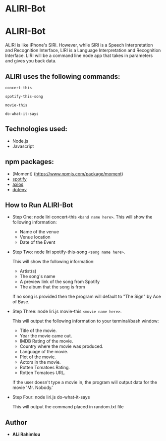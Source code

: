 # ALIRI-Bot

# ALIRI-Bot
ALIRI is like iPhone's SIRI. However, while SIRI is a Speech Interpretation and Recognition Interface, LIRI is a Language Interpretation and Recognition Interface. LIRI will be a command line node app that takes in parameters and gives you back data.

## ALIRI uses the following commands:
```
concert-this
```
```
spotify-this-song
```
```
movie-this
```
```
do-what-it-says
```

## Technologies used:

* Node.js
* Javascript

## npm packages: 
* [Moment] (https://www.npmjs.com/package/moment)
* [spotify](https://www.npmjs.com/package/node-spotify-api) 
* [axios](https://www.npmjs.com/package/axios)
* [dotenv](https://www.npmjs.com/package/dotenv) 

## How to Run ALIRI-Bot

* Step One: node liri concert-this ```<band name here>```.
    This will show the following information: 
    * Name of the venue
    * Venue location
    * Date of the Event 

* Step Two: node liri spotify-this-song ```<song name here>```.
	
	This will show the following information: 
	* Artist(s) 
	* The song's name 
	* A preview link of the song from Spotify 
	* The album that the song is from

	If no song is provided then the program will default to
    "The Sign" by Ace of Base.

* Step Three: node liri.js movie-this ```<movie name here>```.
	
	This will output the following information to your terminal/bash window:
	* Title of the movie.
	* Year the movie came out.
	* IMDB Rating of the movie.
	* Country where the movie was produced.
	* Language of the movie.
	* Plot of the movie.
	* Actors in the movie.
	* Rotten Tomatoes Rating.
	* Rotten Tomatoes URL.
	
	If the user doesn't type a movie in, the program will output data for the movie 'Mr. Nobody.'
    
* Step Four: node liri.js do-what-it-says

	This will output the command placed in random.txt file

## Author
* **ALi Rahimlou** 

